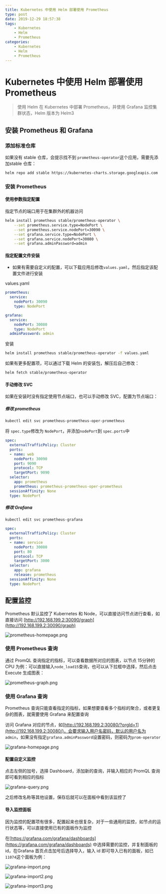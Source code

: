 ```yaml
---
title: Kubernetes 中使用 Helm 部署使用 Prometheus
type: post
date: 2019-12-29 18:57:38
tags:
    - Kubernetes
    - Helm
    - Prometheus
categories: 
    - Kubernetes
    - Helm
    - Prometheus
---
```


# Kubernetes 中使用 Helm 部署使用 Prometheus

> 使用 Helm 在 Kubernetes 中部署 Prometheus，并使用 Grafana 监控集群状态，Helm 版本为 Helm3

## 安装 Prometheus 和 Grafana

### 添加标准仓库 

如果没有 stable 仓库，会提示找不到 `prometheus-operator`这个应用，需要先添加stable 仓库：

```bash
helm repo add stable https://kubernetes-charts.storage.googleapis.com
```

### 安装 Prometheus

#### 使用参数指定配置

指定节点的端口用于在集群外的机器访问

```bash
helm install prometheus stable/prometheus-operator \
	--set prometheus.service.type=NodePort \
	--set prometheus.service.nodePort=30090 \
	--set grafana.service.type=NodePort \
	--set grafana.service.nodePort=30080 \
	--set grafana.adminPassword=admin
```

#### 指定配置文件安装

- 如果有需要自定义的配置，可以下载应用后修改`values.yaml`，然后指定该配置文件进行安装 

values.yaml

```yaml
prometheus:
  service:
    nodePort: 30090
    type: NodePort

grafana:
  service:
    nodePort: 30080
    type: NodePort
  adminPassword: admin
```

安装

```bash
helm install prometheus stable/prometheus-operator -f values.yaml
```

如果有更多配置项，可以通过下载 Helm 的安装包，解压后自己修改：

```bash
helm fetch stable/prometheus-operator
```

#### 手动修改 SVC

如果在安装时没有指定使用节点端口，也可以手动修改 SVC，配置为节点端口：

##### 修改 prometheus

```bash
kubectl edit svc prometheus-prometheus-oper-prometheus
```

将 `spec.type`修改为 `NodePort`，并添加`nodePort`到 `spec.ports`中

```yaml
spec:
  externalTrafficPolicy: Cluster
  ports:
  - name: web
    nodePort: 30090
    port: 9090
    protocol: TCP
    targetPort: 9090
  selector:
    app: prometheus
    prometheus: prometheus-prometheus-oper-prometheus
  sessionAffinity: None
  type: NodePort
```

##### 修改 Grafana 

```bash
kubectl edit svc prometheus-grafana
```

```yaml
spec:
  externalTrafficPolicy: Cluster
  ports:
  - name: service
    nodePort: 30080
    port: 80
    protocol: TCP
    targetPort: 3000
  selector:
    app: grafana
    release: prometheus
  sessionAffinity: None
  type: NodePort
```

## 配置监控

Prometheus 默认监控了 Kubernetes 和 Node，可以直接访问节点进行查看，如直接访问 [http://192.168.199.2:30090/graph](http://192.168.199.2:30090/graph)

![prometheus-homepage.png](https://img.hellowood.dev/picture/prometheus-homepage.png)

### 使用 Prometheus 查询

通过 PromQL 查询指定的指标，可以查看数据所对应的图表，以节点 15分钟的 CPU 为例：可以直接输入`node_load15`查询，也可以从下拉框中选择，然后点击 Execute 生成图表：

![prometheus-graph.png](https://img.hellowood.dev/picture/prometheus-graph.png)


### 使用 Grafana 查询

Prometheus 查询只能查看指定的指标，如果想要查看多个指标的聚合，或者更复杂的图表，就需要使用 Grafana 来配置查询

访问 Grafana 对应的节点，如[http://192.168.199.2:30080/?orgId=1](http://192.168.199.2:30080/)，会要求输入用户名密码，默认的用户名为 `admin`，如果没有指定`grafana.adminPassword`设置密码，则密码为`prom-operator`

![grafana-homepage.png](https://img.hellowood.dev/picture/grafana-homepage.png)

#### 配置自定义监控 

点击左侧的加号，选择 Dashboard，添加新的查询，并输入相应的 PromQL 查询即可看到相应的指标

![grafana-query.png](https://img.hellowood.dev/picture/grafana-query.png)

之后修改名称等其他设置，保存后就可以在面板中看到该监控了

#### 导入监控面板

因为监控的配置项有很多，配置起来也很复杂，对于一些通用的监控，如节点的运行状态等，可以直接使用已有的面板作为监控

在[https://grafana.com/grafana/dashboards](https://grafana.com/grafana/dashboards) 中选择需要的监控，并复制面板的 id，在Grafana 首页点击加号后选择导入，输入 id 即可导入已有的面板，如已 `11074`这个面板为例：

![grafana-import.png](https://img.hellowood.dev/picture/grafana-import.png)

![grafana-import2.png](https://img.hellowood.dev/picture/grafana-import2.png)

![grafana-import3.png](https://img.hellowood.dev/picture/grafana-import3.png)